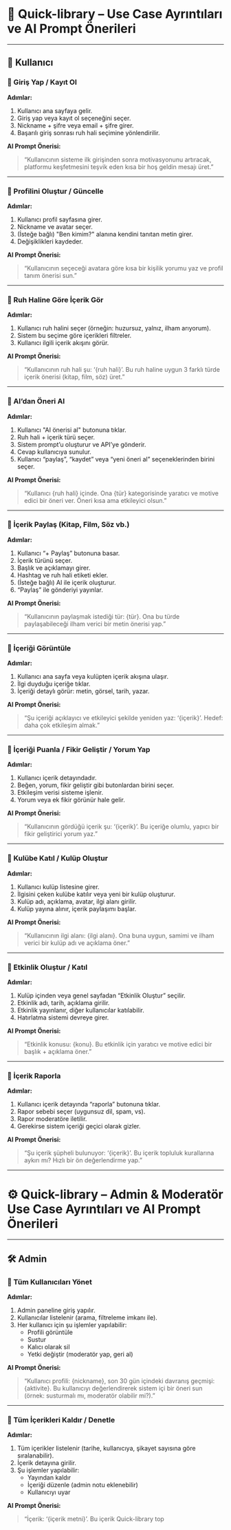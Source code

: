 # 📘 Quick-library – Use Case Ayrıntıları ve AI Prompt Önerileri

---

## 👤 Kullanıcı

### 🎯 Giriş Yap / Kayıt Ol

**Adımlar:**
1. Kullanıcı ana sayfaya gelir.
2. Giriş yap veya kayıt ol seçeneğini seçer.
3. Nickname + şifre veya email + şifre girer.
4. Başarılı giriş sonrası ruh hali seçimine yönlendirilir.

**AI Prompt Önerisi:**
> “Kullanıcının sisteme ilk girişinden sonra motivasyonunu artıracak, platformu keşfetmesini teşvik eden kısa bir hoş geldin mesajı üret.”

---

### 🎯 Profilini Oluştur / Güncelle

**Adımlar:**
1. Kullanıcı profil sayfasına girer.
2. Nickname ve avatar seçer.
3. (İsteğe bağlı) "Ben kimim?" alanına kendini tanıtan metin girer.
4. Değişiklikleri kaydeder.

**AI Prompt Önerisi:**
> “Kullanıcının seçeceği avatara göre kısa bir kişilik yorumu yaz ve profil tanım önerisi sun.”

---

### 🎯 Ruh Haline Göre İçerik Gör

**Adımlar:**
1. Kullanıcı ruh halini seçer (örneğin: huzursuz, yalnız, ilham arıyorum).
2. Sistem bu seçime göre içerikleri filtreler.
3. Kullanıcı ilgili içerik akışını görür.

**AI Prompt Önerisi:**
> “Kullanıcının ruh hali şu: ‘{ruh hali}’. Bu ruh haline uygun 3 farklı türde içerik önerisi (kitap, film, söz) üret.”

---

### 🎯 AI’dan Öneri Al

**Adımlar:**
1. Kullanıcı "AI önerisi al" butonuna tıklar.
2. Ruh hali + içerik türü seçer.
3. Sistem prompt’u oluşturur ve API’ye gönderir.
4. Cevap kullanıcıya sunulur.
5. Kullanıcı “paylaş”, “kaydet” veya “yeni öneri al” seçeneklerinden birini seçer.

**AI Prompt Önerisi:**
> “Kullanıcı {ruh hali} içinde. Ona {tür} kategorisinde yaratıcı ve motive edici bir öneri ver. Öneri kısa ama etkileyici olsun.”

---

### 🎯 İçerik Paylaş (Kitap, Film, Söz vb.)

**Adımlar:**
1. Kullanıcı “+ Paylaş” butonuna basar.
2. İçerik türünü seçer.
3. Başlık ve açıklamayı girer.
4. Hashtag ve ruh hali etiketi ekler.
5. (İsteğe bağlı) AI ile içerik oluşturur.
6. “Paylaş” ile gönderiyi yayınlar.

**AI Prompt Önerisi:**
> “Kullanıcının paylaşmak istediği tür: {tür}. Ona bu türde paylaşabileceği ilham verici bir metin önerisi yap.”

---

### 🎯 İçeriği Görüntüle

**Adımlar:**
1. Kullanıcı ana sayfa veya kulüpten içerik akışına ulaşır.
2. İlgi duyduğu içeriğe tıklar.
3. İçeriği detaylı görür: metin, görsel, tarih, yazar.

**AI Prompt Önerisi:**
> “Şu içeriği açıklayıcı ve etkileyici şekilde yeniden yaz: ‘{içerik}’. Hedef: daha çok etkileşim almak.”

---

### 🎯 İçeriği Puanla / Fikir Geliştir / Yorum Yap

**Adımlar:**
1. Kullanıcı içerik detayındadır.
2. Beğen, yorum, fikir geliştir gibi butonlardan birini seçer.
3. Etkileşim verisi sisteme işlenir.
4. Yorum veya ek fikir görünür hale gelir.

**AI Prompt Önerisi:**
> “Kullanıcının gördüğü içerik şu: ‘{içerik}’. Bu içeriğe olumlu, yapıcı bir fikir geliştirici yorum yaz.”

---

### 🎯 Kulübe Katıl / Kulüp Oluştur

**Adımlar:**
1. Kullanıcı kulüp listesine girer.
2. İlgisini çeken kulübe katılır veya yeni bir kulüp oluşturur.
3. Kulüp adı, açıklama, avatar, ilgi alanı girilir.
4. Kulüp yayına alınır, içerik paylaşımı başlar.

**AI Prompt Önerisi:**
> “Kullanıcının ilgi alanı: {ilgi alanı}. Ona buna uygun, samimi ve ilham verici bir kulüp adı ve açıklama öner.”

---

### 🎯 Etkinlik Oluştur / Katıl

**Adımlar:**
1. Kulüp içinden veya genel sayfadan “Etkinlik Oluştur” seçilir.
2. Etkinlik adı, tarih, açıklama girilir.
3. Etkinlik yayınlanır, diğer kullanıcılar katılabilir.
4. Hatırlatma sistemi devreye girer.

**AI Prompt Önerisi:**
> “Etkinlik konusu: {konu}. Bu etkinlik için yaratıcı ve motive edici bir başlık + açıklama öner.”

---

### 🎯 İçerik Raporla

**Adımlar:**
1. Kullanıcı içerik detayında “raporla” butonuna tıklar.
2. Rapor sebebi seçer (uygunsuz dil, spam, vs).
3. Rapor moderatöre iletilir.
4. Gerekirse sistem içeriği geçici olarak gizler.

**AI Prompt Önerisi:**
> “Şu içerik şüpheli bulunuyor: ‘{içerik}’. Bu içerik topluluk kurallarına aykırı mı? Hızlı bir ön değerlendirme yap.”

---
# ⚙️ Quick-library – Admin & Moderatör Use Case Ayrıntıları ve AI Prompt Önerileri

---

## 🛠️ Admin

### 🎯 Tüm Kullanıcıları Yönet

**Adımlar:**
1. Admin paneline giriş yapılır.
2. Kullanıcılar listelenir (arama, filtreleme imkanı ile).
3. Her kullanıcı için şu işlemler yapılabilir:
   - Profili görüntüle
   - Sustur
   - Kalıcı olarak sil
   - Yetki değiştir (moderatör yap, geri al)

**AI Prompt Önerisi:**
> “Kullanıcı profili: {nickname}, son 30 gün içindeki davranış geçmişi: {aktivite}. Bu kullanıcıyı değerlendirerek sistem içi bir öneri sun (örnek: susturmalı mı, moderatör olabilir mi?).”

---

### 🎯 Tüm İçerikleri Kaldır / Denetle

**Adımlar:**
1. Tüm içerikler listelenir (tarihe, kullanıcıya, şikayet sayısına göre sıralanabilir).
2. İçerik detayına girilir.
3. Şu işlemler yapılabilir:
   - Yayından kaldır
   - İçeriği düzenle (admin notu eklenebilir)
   - Kullanıcıyı uyar

**AI Prompt Önerisi:**
> “İçerik: ‘{içerik metni}’. Bu içerik Quick-library top

